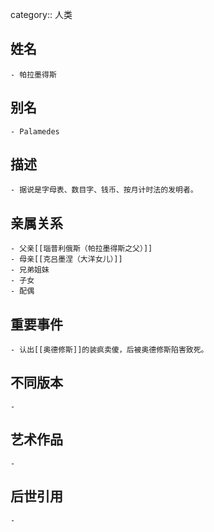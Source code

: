 category:: 人类
## 姓名
	- 帕拉墨得斯
## 别名
	- Palamedes
## 描述
	- 据说是字母表、数目字、钱币、按月计时法的发明者。
## 亲属关系
	- 父亲[[瑙普利俄斯（帕拉墨得斯之父）]]
	- 母亲[[克吕墨涅（大洋女儿）]]
	- 兄弟姐妹
	- 子女
	- 配偶
## 重要事件
	- 认出[[奥德修斯]]的装疯卖傻，后被奥德修斯陷害致死。
## 不同版本
	-
## 艺术作品
	-
## 后世引用
	-
